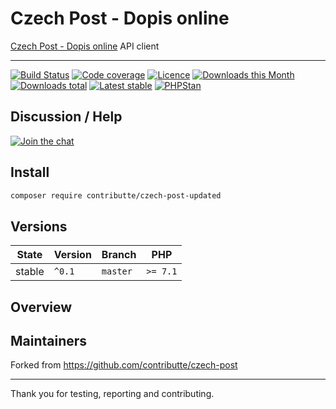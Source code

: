 # Czech Post - Dopis online

[Czech Post - Dopis online](https://online.postservis.cz/) API client

-----

[![Build Status](https://img.shields.io/travis/contributte/czech-post.svg?style=flat-square)](https://travis-ci.org/contributte/czech-post)
[![Code coverage](https://img.shields.io/coveralls/contributte/czech-post.svg?style=flat-square)](https://coveralls.io/r/contributte/czech-post)
[![Licence](https://img.shields.io/packagist/l/contributte/czech-post.svg?style=flat-square)](https://packagist.org/packages/contributte/czech-post)
[![Downloads this Month](https://img.shields.io/packagist/dm/contributte/czech-post.svg?style=flat-square)](https://packagist.org/packages/contributte/czech-post)
[![Downloads total](https://img.shields.io/packagist/dt/contributte/czech-post.svg?style=flat-square)](https://packagist.org/packages/contributte/czech-post)
[![Latest stable](https://img.shields.io/packagist/v/contributte/czech-post.svg?style=flat-square)](https://packagist.org/packages/contributte/czech-post)
[![PHPStan](https://img.shields.io/badge/PHPStan-enabled-brightgreen.svg?style=flat-square)](https://github.com/phpstan/phpstan)

## Discussion / Help

[![Join the chat](https://img.shields.io/gitter/room/contributte/contributte.svg?style=flat-square)](https://gitter.im/contributte/contributte)

## Install

```sh
composer require contributte/czech-post-updated
```

## Versions

| State       | Version | Branch   | PHP      |
|-------------|---------|----------|----------|
| stable      | `^0.1`  | `master` | `>= 7.1` |

## Overview

## Maintainers

Forked from https://github.com/contributte/czech-post

-----

Thank you for testing, reporting and contributing.
